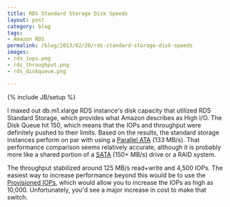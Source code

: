```yaml
---
title: RDS Standard Storage Disk Speeds
layout: post
category: blog
tags:
- Amazon RDS
permalink: /blog/2013/02/20/rds-standard-storage-disk-speeds
images:
- rds_iops.png
- rds_throughput.png
- rds_diskqueue.png

---
```

{% include JB/setup %}
<div id="node-254" class="node node-blog node-promoted">
  <div class="content clearfix">
    <div class="field field-name-body field-type-text-with-summary field-label-hidden"><div class="field-items"><div class="field-item even"><p>I maxed out db.m1.xlarge RDS instance's disk capacity that utilized RDS Standard Storage, which provides what Amazon describes as High I/O. The Disk Queue hit 150, which means that the IOPs and throughput were definitely pushed to their limits. Based on the results, the standard storage instances perform on par with using a <a href="http://en.wikipedia.org/wiki/Parallel_ATA">Parallel ATA</a> (133 MB/s). That performance comparison seems relatively accurate, although it is probably more like a shared portion of a <a href="http://en.wikipedia.org/wiki/Serial_ATA">SATA</a> (150+ MB/s) drive or a RAID system.</p>
<p>The throughput stabilized around 125 MB/s read+write and 4,500 IOPs. The easiest way to increase performance beyond this would be to use the <a href="http://aws.amazon.com/rds/mysql/#PIOPS">Provisioned IOPs</a>, which would allow you to increase the IOPs as high as 10,000. Unfortunately, you'd see a major increase in cost to make that switch.</p>
</div></div></div>  </div>
</div>
